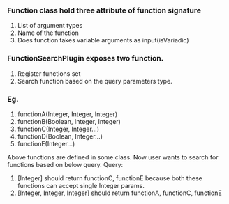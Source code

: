 ### Function class hold three attribute of function signature
  1) List of argument types
  2) Name of the function
  3) Does function takes variable arguments as input(isVariadic)
 
### FunctionSearchPlugin exposes two function.
  1) Register functions set
  2) Search function based on the query parameters type.
  
### Eg.
  1) functionA(Integer, Integer, Integer)
  2) functionB(Boolean, Integer, Integer)
  3) functionC(Integer, Integer...)
  4) functionD(Boolean, Integer...)
  5) functionE(Integer...)
  
Above functions are defined in some class. Now user wants to search for functions based on below query.
Query:
  1) [Integer] should return functionC, functionE because both these functions can accept single Integer params.
  2) [Integer, Integer, Integer] should return functionA, functionC, functionE
